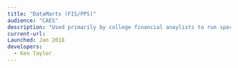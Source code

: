 ```yaml
---
title: "DataMarts (FIS/PPS)"
audience: "CAES"
description: "Used primarily by college financial anaylists to run specialized financial reports not otherwise available in DaFIS DS or Kuali."
current-url:
Launched: Jan 2018
developers:
  - Ken Taylor
---
```

